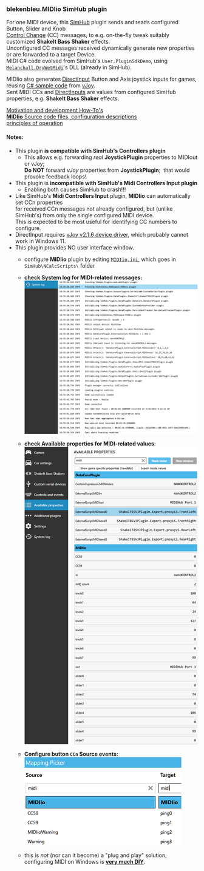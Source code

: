 ### blekenbleu.MIDIio SimHub plugin
 For one MIDI device, this [SimHub](https://github.com/SHWotever/SimHub) plugin sends and reads configured Button, Slider and Knob  
 [Control Change](https://www.midi.org/specifications-old/item/table-3-control-change-messages-data-bytes-2) (CC) messages,
 to e.g. on-the-fly tweak suitably customized **ShakeIt Bass Shaker** effects.  
Unconfigured CC messages received dynamically generate new properties or are forwarded to a target Device.  
MIDI C# code evolved from SimHub's `User.PluginSdkDemo`,
using [`Melanchall.DryWetMidi`](https://github.com/melanchall/drywetmidi)'s DLL (already in SimHub).  

MIDIio also generates [DirectInput](https://blekenbleu.github.io/Windows/HID.md) Button and Axis joystick inputs for games,
reusing [C# sample code](https://github.com/blekenbleu/vJoySDK) from [vJoy](https://github.com/njz3/vJoy).  
Sent MIDI CCs and [DirectInputs](https://blekenbleu.github.io/Windows/HID) are values from configured SimHub properties, e.g. **ShakeIt Bass Shaker** effects.

[Motivation and development How-To's](https://blekenbleu.github.io/MIDI/plugin/)  
[**MIDIio** Source code files, configuration descriptions](docs/source.md)  
[principles of operation](docs/principles.md)  

#### Notes:
- This plugin **is compatible with SimHub's Controllers plugin**  
  - This allows e.g. forwarding *real* **JoystickPlugin** properties to MIDIout or vJoy;  
    **Do NOT** forward *vJoy* properties from **JoystickPlugin**;&nbsp; that would provoke feedback loops!  
- This plugin is **incompatible with SimHub's Midi Controllers Input plugin**  
    - Enabling both causes SimHub to crash!!!   
- Like SimHub's **Midi Controllers Input** plugin, **MIDIio** can automatically set CCn properties  
  for received CCn messages not already configured, but (unlike SimHub's) from only the single configured MIDI device.  
  This is expected to be most useful for identifying CC numbers to configure.
- DirectInput requires [vJoy v2.1.6 device driver](https://sourceforge.net/projects/vjoystick/files/Beta%202.x/2.1.6.20-030216/), which probably cannot work in Windows 11.  
- This plugin provides NO user interface window.
    - configure **MIDIio** plugin by editing [`MIDIio.ini`](blob/main/NCalcScripts/MIDIio.ini), which goes in `SimHub\NCalcScripts\` folder 
    - **check System log for MIDI-related messages:**  
      ![log messages](docs/log.png)  

    - **check Available properties for MIDI-related values**:
      ![Properties values](docs/properties.png)

    - **Configure button `CCn` Source events:**  
      ![button event names and actions](docs/events.png)  
    - this is *not* (nor can it become) a "plug and play" solution;  
      configuring MIDI on Windows is [**very much DIY**](https://www.racedepartment.com/threads/simhub-plugin-s-for-output-to-midi-and-vjoy.210079/).
